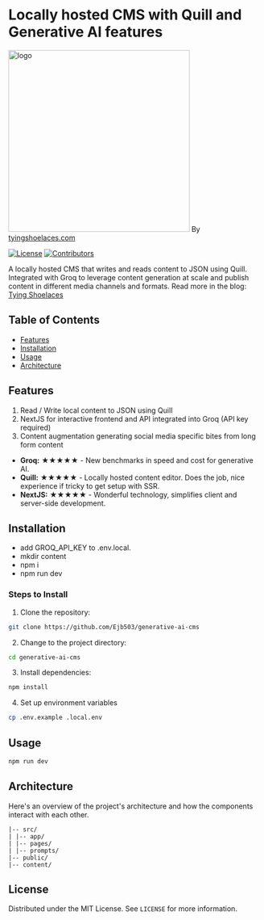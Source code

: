 # Locally hosted CMS with Quill and Generative AI features

<img src="https://tyingshoelaces.com/_next/image?url=https%3A%2F%2Ftyingshoelaces.com%2Fcrackingnutssledgehammer.jpg&w=3840&q=75" alt="logo" width="360"/> By [tyingshoelaces.com](https://tyingshoelaces.com)

[![License](https://img.shields.io/badge/license-MIT-green)](https://opensource.org/licenses/MIT) [![Contributors](https://img.shields.io/badge/contributors-1-orange)](https://github.com/Ejb503)

A locally hosted CMS that writes and reads content to JSON using Quill. Integrated with Groq to leverage content generation at scale and publish content in different media channels and formats. Read more in the blog: [Tying Shoelaces](https://tyingshoelaces.com/blog/generative-ai-cms)

## Table of Contents

- [Features](#features)
- [Installation](#installation)
- [Usage](#usage)
- [Architecture](#architecture)

## Features

1. Read / Write local content to JSON using Quill
2. NextJS for interactive frontend and API integrated into Groq (API key required)
3. Content augmentation generating social media specific bites from long form content

- **Groq:** ★★★★★ - New benchmarks in speed and cost for generative AI.
- **Quill:** ★★★★★ - Locally hosted content editor. Does the job, nice experience if tricky to get setup with SSR.
- **NextJS:** ★★★★★ - Wonderful technology, simplifies client and server-side development.

## Installation

- add GROQ_API_KEY to .env.local.
- mkdir content
- npm i
- npm run dev

### Steps to Install

1. Clone the repository:

```sh
git clone https://github.com/Ejb503/generative-ai-cms
```

2. Change to the project directory:

```sh
cd generative-ai-cms
```

3. Install dependencies:

```sh
npm install
```

4. Set up environment variables

```sh
cp .env.example .local.env
```

## Usage

```sh
npm run dev
```

## Architecture

Here's an overview of the project's architecture and how the components interact with each other.

```plaintext
|-- src/
| |-- app/
| |-- pages/
| |-- prompts/
|-- public/
|-- content/
```

## License

Distributed under the MIT License. See `LICENSE` for more information.
